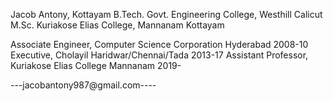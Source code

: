 Jacob Antony, Kottayam
B.Tech. Govt. Engineering College, Westhill Calicut
M.Sc. Kuriakose Elias College, Mannanam Kottayam

Associate Engineer, Computer Science Corporation Hyderabad 2008-10
Executive, Cholayil Haridwar/Chennai/Tada 2013-17
Assistant Professor, Kuriakose Elias College Mannanam 2019-

---jacobantony987@gmail.com----
